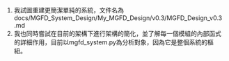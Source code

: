 1. 我試圖重建更簡潔單純的系統，文件名為docs/MGFD_System_Design/My_MGFD_Design/v0.3/MGFD_Design_v0.3.md
2. 我也同時嘗試在目前的架構下進行架構的簡化，並了解每一個模組的內部函式的詳細作用，目前以mgfd_system.py為分析對象，因為它是整個系統的樞紐。
